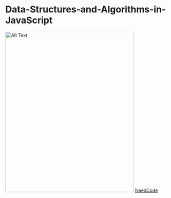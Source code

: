 # Data-Structures-and-Algorithms-in-JavaScript
<img src="https://github.com/sajib-mandal/DataStructures-and-Algorithms-in-JavaScript/blob/main/images/Screenshot%20(45).png" alt="Alt Text" width="400" height="500">
<a href="https://neetcode.io/">NeedCode</a>


